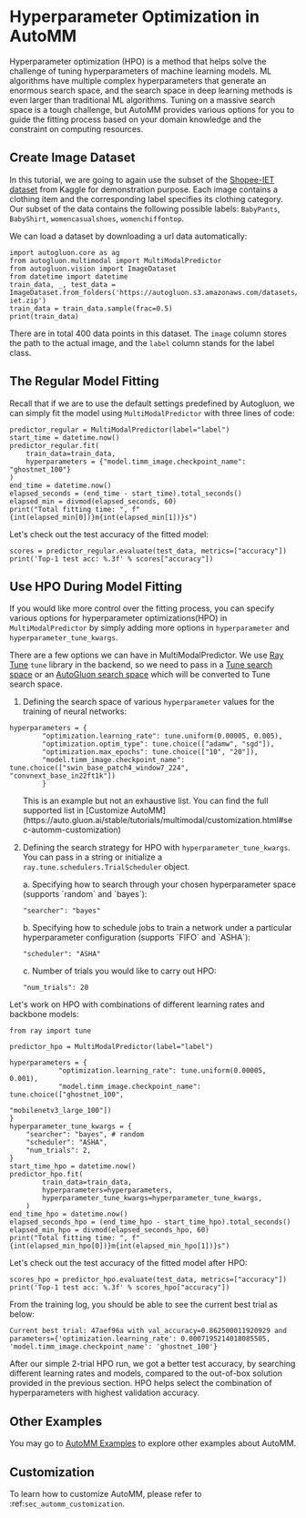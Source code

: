 # Hyperparameter Optimization in AutoMM

Hyperparameter optimization (HPO) is a method that helps solve the challenge of tuning hyperparameters of machine learning models. ML algorithms have multiple complex hyperparameters that generate an enormous search space, and the search space in deep learning methods is even larger than traditional ML algorithms. Tuning on a massive search space is a tough challenge, but AutoMM provides various options for you to guide the fitting process based on your domain knowledge and the constraint on computing resources.

## Create Image Dataset

In this tutorial, we are going to again use the subset of the [Shopee-IET dataset](https://www.kaggle.com/c/shopee-iet-machine-learning-competition/data) from Kaggle for demonstration purpose. Each image contains a clothing item and the corresponding label specifies its clothing category. Our subset of the data contains the following possible labels: `BabyPants`, `BabyShirt`, `womencasualshoes`, `womenchiffontop`.

We can load a dataset by downloading a url data automatically:

```{.python .input}
import autogluon.core as ag
from autogluon.multimodal import MultiModalPredictor
from autogluon.vision import ImageDataset
from datetime import datetime
train_data, _, test_data = ImageDataset.from_folders('https://autogluon.s3.amazonaws.com/datasets/shopee-iet.zip')
train_data = train_data.sample(frac=0.5)
print(train_data)
```

There are in total 400 data points in this dataset. The `image` column stores the path to the actual image, and the `label` column stands for the label class. 


## The Regular Model Fitting

Recall that if we are to use the default settings predefined by Autogluon, we can simply fit the model using `MultiModalPredictor` with three lines of code:


```{.python .input}
predictor_regular = MultiModalPredictor(label="label")
start_time = datetime.now()
predictor_regular.fit(
    train_data=train_data,
    hyperparameters = {"model.timm_image.checkpoint_name": "ghostnet_100"}
)
end_time = datetime.now()
elapsed_seconds = (end_time - start_time).total_seconds()
elapsed_min = divmod(elapsed_seconds, 60)
print("Total fitting time: ", f"{int(elapsed_min[0])}m{int(elapsed_min[1])}s")
```

Let's check out the test accuracy of the fitted model:

```{.python .input}
scores = predictor_regular.evaluate(test_data, metrics=["accuracy"])
print('Top-1 test acc: %.3f' % scores["accuracy"])
```


## Use HPO During Model Fitting

If you would like more control over the fitting process, you can specify various options for hyperparameter optimizations(HPO) in `MultiModalPredictor` by simply adding more options in `hyperparameter` and `hyperparameter_tune_kwargs`.

There are a few options we can have in MultiModalPredictor. We use [Ray Tune](https://docs.ray.io/en/latest/tune/index.html) `tune` library in the backend, so we need to pass in a [Tune search space](https://docs.ray.io/en/latest/tune/api_docs/search_space.html) or an [AutoGluon search space](https://auto.gluon.ai/dev/tutorials/course/core.html) which will be converted to Tune search space.

1. Defining the search space of various `hyperparameter` values for the training of neural networks:

```
hyperparameters = {
        "optimization.learning_rate": tune.uniform(0.00005, 0.005),
        "optimization.optim_type": tune.choice(["adamw", "sgd"]),
        "optimization.max_epochs": tune.choice(["10", "20"]), 
        "model.timm_image.checkpoint_name": tune.choice(["swin_base_patch4_window7_224", "convnext_base_in22ft1k"])
        }
```

<ul>
This is an example but not an exhaustive list. You can find the full supported list in [Customize AutoMM](https://auto.gluon.ai/stable/tutorials/multimodal/customization.html#sec-automm-customization)
</ul>
    
2. Defining the search strategy for HPO with `hyperparameter_tune_kwargs`. You can pass in a string or initialize a `ray.tune.schedulers.TrialScheduler` object.

<ul>
a. Specifying how to search through your chosen hyperparameter space (supports `random` and `bayes`):
    
```
"searcher": "bayes"
```
</ul>

<ul>
b. Specifying how to schedule jobs to train a network under a particular hyperparameter configuration (supports `FIFO` and `ASHA`):

```            
"scheduler": "ASHA"
```
</ul>

<ul>
c. Number of trials you would like to carry out HPO:
            
```
"num_trials": 20
```
</ul>

Let's work on HPO with combinations of different learning rates and backbone models:

```{.python .input}
from ray import tune

predictor_hpo = MultiModalPredictor(label="label")

hyperparameters = {
            "optimization.learning_rate": tune.uniform(0.00005, 0.001),
            "model.timm_image.checkpoint_name": tune.choice(["ghostnet_100",
                                                             "mobilenetv3_large_100"])
}
hyperparameter_tune_kwargs = {
    "searcher": "bayes", # random
    "scheduler": "ASHA",
    "num_trials": 2,
}
start_time_hpo = datetime.now()
predictor_hpo.fit(
        train_data=train_data,
        hyperparameters=hyperparameters,
        hyperparameter_tune_kwargs=hyperparameter_tune_kwargs,
    )
end_time_hpo = datetime.now()
elapsed_seconds_hpo = (end_time_hpo - start_time_hpo).total_seconds()
elapsed_min_hpo = divmod(elapsed_seconds_hpo, 60)
print("Total fitting time: ", f"{int(elapsed_min_hpo[0])}m{int(elapsed_min_hpo[1])}s")
```

Let's check out the test accuracy of the fitted model after HPO:

```{.python .input}
scores_hpo = predictor_hpo.evaluate(test_data, metrics=["accuracy"])
print('Top-1 test acc: %.3f' % scores_hpo["accuracy"])
```

From the training log, you should be able to see the current best trial as below:

```
Current best trial: 47aef96a with val_accuracy=0.862500011920929 and parameters={'optimization.learning_rate': 0.0007195214018085505, 'model.timm_image.checkpoint_name': 'ghostnet_100'}
```
After our simple 2-trial HPO run, we got a better test accuracy, by searching different learning rates and models, compared to the out-of-box solution provided in the previous section. HPO helps select the combination of hyperparameters with highest validation accuracy. 

## Other Examples

You may go to [AutoMM Examples](https://github.com/awslabs/autogluon/tree/master/examples/automm) to explore other examples about AutoMM.

## Customization
To learn how to customize AutoMM, please refer to :ref:`sec_automm_customization`.
